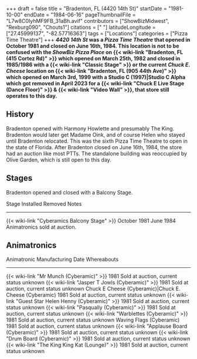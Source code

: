 +++
draft = false
title = "Bradenton, FL (4420 14th St)"
startDate = "1981-10-00"
endDate = "1984-06-16"
pageThumbnailFile = "L7w8C0IyhMF9FB_31aBh.avif"
contributors = ["ShowBizMidwest", "Rexburg090", "Chouts1"]
citations = [" "]
latitudeLongitude = ["27.45999137", "-82.57716363"]
tags = ["Locations"]
categories = ["Pizza Time Theatre"]
+++
***4420 14th St* was a *Pizza Time Theatre* that opened in October 1981 and closed on June 16th, 1984.
This location is not to be confused with the *ShowBiz Pizza Place* on {{< wiki-link "Bradenton, FL (415 Cortez Rd)" >}} which opened on March 25th, 1982 and closed in 1985/1986 with a {{< wiki-link "Classic Stage" >}} or the current *Chuck E. Cheese* location on {{< wiki-link "Bradenton, FL (905 44th Ave)" >}} which opened on March 3rd, 1999 with a Studio C (1997)|Studio C Alpha which got removed in April 2023 for a {{< wiki-link "Chuck E Live Stage (Dance Floor)" >}} & {{< wiki-link "Video Wall" >}}, that store still operates to this day.**

## History

Bradenton opened with Harmony Howlette and presumably The King. Bradenton would later get Madame Oink, and of course Helen who stayed until Bradenton relocated. This was the sixth Pizza Time Theatre to open in the state of Florida.
After Bradenton closed on June 16th, 1984, the store had an auction like most PTTs. The standalone building was reoccupied by Olive Garden, which is still open to this day.

## Stages

Bradenton opened and closed with a Balcony Stage.

  Stage                                              Installed      Removed     Notes
  -------------------------------------------------- -------------- ----------- -------------------------------
  {{< wiki-link "Cyberamics Balcony Stage" >}}   October 1981   June 1984   Animatronics sold at auction.

## Animatronics

  Animatronic                                                  Manufacturing Date   Whereabouts
  ------------------------------------------------------------ -------------------- -----------------------------------------
  {{< wiki-link "Mr Munch (Cyberamic)" >}}                 1981                 Sold at auction, current status unknown
  {{< wiki-link "Jasper T Jowls (Cyberamic)" >}}           1981                 Sold at auction, current status unknown
  Chuck E Cheese (Cyberamic)|Chuck E. Cheese (Cyberamic)      1981                 Sold at auction, current status unknown
  {{< wiki-link "Guest Star Helen Henny (Cyberamic)" >}}   1981                 Sold at auction, current status unknown
  {{< wiki-link "Pasqually (Cyberamic)" >}}                1981                 Sold at auction, current status unknown
  {{< wiki-link "Warblettes (Cyberamic)" >}}               1981                 Sold at auction, current status unknown
  Waving Flags (Cyberamic)                                     1981                 Sold at auction, current status unknown
  {{< wiki-link "Applause Board (Cyberamic)" >}}           1981                 Sold at auction, current status unknown
  {{< wiki-link "Drum Board (Cyberamic)" >}}               1981                 Sold at auction, current status unknown
  {{< wiki-link "The King King Kat (Lounge)" >}}           1981                 Sold at auction, current status unknown
